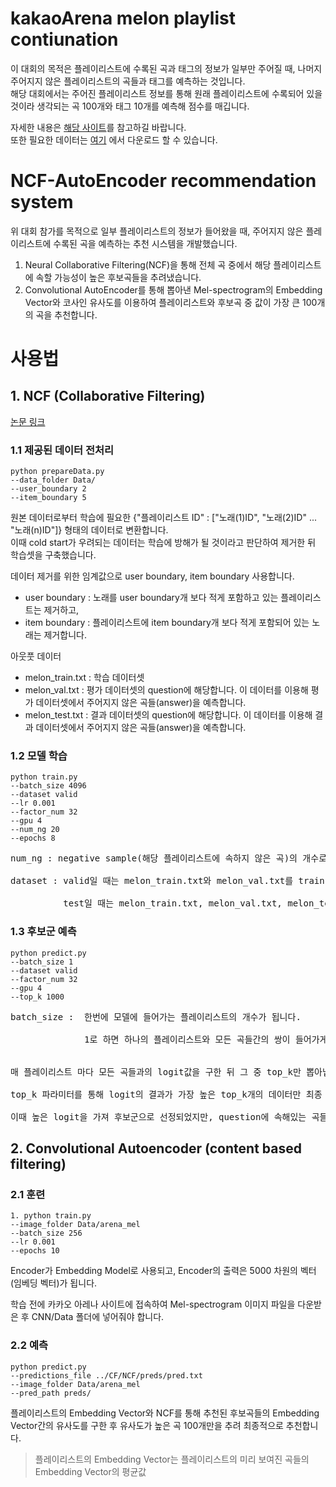 # kakaoArena melon playlist contiunation

이 대회의 목적은 플레이리스트에 수록된 곡과 태그의 정보가 일부만 주어질 때, 나머지 주어지지 않은 플레이리스트의 곡들과 태그를 예측하는 것입니다.<br/>
해당 대회에서는 주어진 플레이리스트 정보를 통해 원래 플레이리스트에 수록되어 있을 것이라 생각되는 곡 100개와 태그 10개를 예측해 점수를 매깁니다.

자세한 내용은 [해당 사이트](https://arena.kakao.com/c/7)를 참고하길 바랍니다.<br/>
또한 필요한 데이터는 [여기](https://arena.kakao.com/c/7/data) 에서 다운로드 할 수 있습니다.


# NCF-AutoEncoder recommendation system

위 대회 참가를 목적으로 일부 플레이리스트의 정보가 들어왔을 때, 주어지지 않은 플레이리스트에 수록된 곡을 예측하는 추천 시스템을 개발했습니다. 

1. Neural Collaborative Filtering(NCF)을 통해 전체 곡 중에서 해당 플레이리스트에 속할 가능성이 높은 후보곡들을 추려냈습니다.
2. Convolutional AutoEncoder를 통해 뽑아낸 Mel-spectrogram의 Embedding Vector와 코사인 유사도를 이용하여 플레이리스트와 후보곡 중 값이 가장 큰 100개의 곡을 추천합니다.


# 사용법

## 1. NCF (Collaborative Filtering)
[논문 링크](https://arxiv.org/abs/1708.05031)

### 1.1 제공된 데이터 전처리 

```
python prepareData.py
--data_folder Data/ 
--user_boundary 2 
--item_boundary 5
```

원본 데이터로부터 학습에 필요한 {"플레이리스트 ID" : ["노래(1)ID", "노래(2)ID" ... "노래(n)ID"]} 형태의 데이터로 변환합니다.<br/>
이때 cold start가 우려되는 데이터는 학습에 방해가 될 것이라고 판단하여 제거한 뒤 학습셋을 구축했습니다.

데이터 제거를 위한 임계값으로 user boundary, item boundary 사용합니다.
* user boundary : 노래를 user boundary개 보다 적게 포함하고 있는 플레이리스트는 제거하고,  
* item boundary : 플레이리스트에 item boundary개 보다 적게 포함되어 있는 노래는 제거합니다.

아웃풋 데이터
* melon_train.txt : 학습 데이터셋
* melon_val.txt : 평가 데이터셋의 question에 해당합니다. 이 데이터를 이용해 평가 데이터셋에서 주어지지 않은 곡들(answer)을 예측합니다.
* melon_test.txt : 결과 데이터셋의 question에 해당합니다. 이 데이터를 이용해 결과 데이터셋에서 주어지지 않은 곡들(answer)을 예측합니다.



### 1.2 모델 학습

```
python train.py 
--batch_size 4096
--dataset valid
--lr 0.001
--factor_num 32
--gpu 4
--num_ng 20
--epochs 8
```
<pre>
num_ng : negative sample(해당 플레이리스트에 속하지 않은 곡)의 개수로 데이터 준비 과정에서 무작위로 만들어냅니다. 

dataset : valid일 때는 melon_train.txt와 melon_val.txt를 train set으로 이용하여 모델을 학습하고,<br/>
          test일 때는 melon_train.txt, melon_val.txt, melon_test.txt를 이용하여 학습합니다.
</pre>

### 1.3 후보군 예측
```
python predict.py 
--batch_size 1 
--dataset valid 
--factor_num 32 
--gpu 4 
--top_k 1000
```
<pre>
batch_size :  한번에 모델에 들어가는 플레이리스트의 개수가 됩니다.<br/>
              1로 하면 하나의 플레이리스트와 모든 곡들간의 쌍이 들어가게 된다. (대략 30만개) 


매 플레이리스트 마다 모든 곡들과의 logit값을 구한 뒤 그 중 top_k만 뽑아냅니다.

top_k 파라미터를 통해 logit의 결과가 가장 높은 top_k개의 데이터만 최종 후보군으로 선택합니다<br/>
이때 높은 logit을 가져 후보군으로 선정되었지만, question에 속해있는 곡들은 제외시켰습니다.
</pre>


## 2. Convolutional Autoencoder (content based filtering)

### 2.1 훈련
```
1. python train.py
--image_folder Data/arena_mel
--batch_size 256
--lr 0.001
--epochs 10
```

Encoder가 Embedding Model로 사용되고, Encoder의 출력은 5000 차원의 벡터(임베딩 벡터)가 됩니다.

학습 전에 카카오 아레나 사이트에 접속하여 Mel-spectrogram 이미지 파일을 다운받은 후 CNN/Data 폴더에 넣어줘야 합니다.


### 2.2 예측
```
python predict.py
--predictions_file ../CF/NCF/preds/pred.txt
--image_folder Data/arena_mel
--pred_path preds/
```

플레이리스트의 Embedding Vector와 NCF를 통해 추천된 후보곡들의 Embedding Vector간의 유사도를 구한 후 유사도가 높은 곡 100개만을 추려 최종적으로 추천합니다.
> 플레이리스트의 Embedding Vector는 플레이리스트의 미리 보여진 곡들의 Embedding Vector의 평균값

